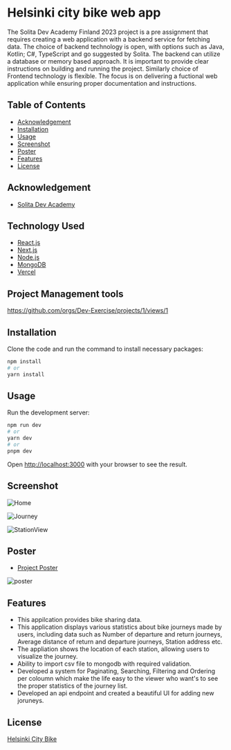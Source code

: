 # Helsinki city bike web app

The Solita Dev Academy Finland 2023 project is a pre assignment that requires creating a web application with a backend service for fetching data. The choice of backend technology is open, with options such as Java, Kotlin; C#, TypeScript and go suggested by Solita. The backend can utilize a database or memory based approach. It is important to provide clear instructions on building and running the project. Similarly choice of Frontend  technology is flexible. The focus is on delivering a fuctional web application while ensuring proper documentation and instructions. 

## Table of Contents

- [Acknowledgement](#acknowledgement)
- [Installation](#installation)
- [Usage](#usage)
- [Screenshot](#screenshot)
- [Poster](#poster)
- [Features](#features)
- [License](#license)


## Acknowledgement 
- [Solita Dev Academy](https://www.solita.fi/en/academy/)

## Technology Used
- [React.js](https://react.dev/)
- [Next.js](https://nextjs.org/)
- [Node.js](https://nodejs.org/)
- [MongoDB](https://www.mongodb.com/)
- [Vercel](https://vercel.com/)

## Project Management tools
https://github.com/orgs/Dev-Exercise/projects/1/views/1

## Installation
Clone the code and run the command to install necessary packages:
```bash
npm install
# or
yarn install

```

## Usage

Run the development server:

```bash
npm run dev
# or
yarn dev
# or
pnpm dev
```
Open [http://localhost:3000](http://localhost:3000) with your browser to see the result.

## Screenshot 
![Home](https://github.com/Dev-Exercise/DevFrontend/assets/70383236/981406a1-1f4d-4099-bf1d-9a56336f7798)

![Journey](https://github.com/Dev-Exercise/DevFrontend/assets/70383236/edaacaa8-b3bf-41f8-82d1-d840f1e89d97)

![StationView](https://github.com/Dev-Exercise/DevFrontend/assets/70383236/c8fde8c9-6473-491c-bb1b-e9621baaf0b9)


## Poster

- [Project Poster](https://github.com/Dev-Exercise/DevFrontend/files/11715674/Solita_Dev_Academy_poster.pdf)

![poster](https://github.com/Dev-Exercise/DevFrontend/assets/70383236/460b6fa4-dd0f-4780-809b-532b3a260c3c)



## Features

- This appilcation provides bike sharing data.
- This application displays various statistics about bike journeys made by users, including data such as Number of departure and return   journeys, Average distance of return and departure journeys, Station address etc.
- The appliation shows the location of each station, allowing users to visualize the journey.
- Ability to import csv file to mongodb with required validation.
- Developed a system for Paginating, Searching, Filtering and Ordering per coloumn which make the life easy to the viewer who want's to   see the proper statistics of the journey list.
- Developed an api endpoint and created a beautiful UI for adding new joruneys.
<!-- ## Contributing

State if you are open to contributions and provide guidelines for other developers who want to contribute to your project. Include instructions on how to submit issues or pull requests. -->

## License
[Helsinki City Bike](https://www.avoindata.fi/data/en_GB/dataset/hsl-n-kaupunkipyoraasemat/resource/a23eef3a-cc40-4608-8aa2-c730d17e8902)

<!-- ## Contact

Provide your contact information or any relevant links (e.g., personal website, email, social media) if users have questions or want to reach out to you. -->




